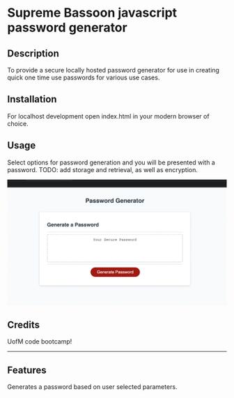 # Supreme Bassoon javascript password generator

## Description

To provide a secure locally hosted password generator for use in creating quick one time use passwords for various use cases.

## Installation

For localhost development open index.html in your modern browser of choice.

## Usage

Select options for password generation and you will be presented with a password.  TODO: add storage and retrieval, as well as encryption.

![Generate Password Homepage](assets/images/genPassHome.png)
 

## Credits

UofM code bootcamp!

---

## Features

Generates a password based on user selected parameters.
